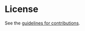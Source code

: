 # License

See the
[guidelines for contributions](https://github.com/VMatrix1900/draft-pce-initiated-ip-tunnel/blob/main/CONTRIBUTING.md).
